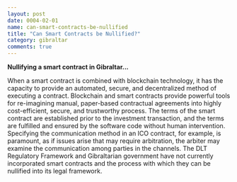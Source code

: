 ```yaml
---
layout: post
date: 0004-02-01
name: can-smart-contracts-be-nullified
title: "Can Smart Contracts be Nullified?"
category: gibraltar
comments: true
---
```


**Nullifying a smart contract in Gibraltar...**

When a smart contract is combined with blockchain technology, it has the capacity to provide an automated, secure, and decentralized method of executing a contract. Blockchain and smart contracts provide powerful tools for re-imagining manual, paper-based contractual agreements into highly cost-efficient, secure, and trustworthy process. The terms of the smart contract are established prior to the investment transaction, and the terms are fulfilled and ensured by the software code without human intervention. Specifying the communication method in an ICO contract, for example, is paramount, as if issues arise that may require arbitration, the arbiter may examine the communication among parties in the channels. The DLT Regulatory Framework and Gibraltarian government have not currently incorporated smart contracts and the process with which they can be nullified into its legal framework.
